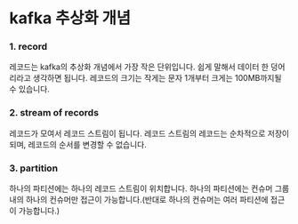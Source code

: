 # kafka 추상화 개념

### 1. record

레코드는 kafka의 추상화 개념에서 가장 작은 단위입니다. 쉽게 말해서 데이터 한 덩어리라고 생각하면 됩니다. 레코드의 크기는 작게는 문자 1개부터 크게는 100MB까지될 수 있습니다. 

### 2. stream of records

레코드가 모여서 레코드 스트림이 됩니다. 레코드 스트림의 레코드는 순차적으로 저장이 되며, 레코드의 순서를 변경할 수 없습니다. 

### 3. partition

하나의 파티션에는 하나의 레코드 스트림이 위치합니다. 하나의 파티션에는 컨슈머 그룹내의 하나의 컨슈머만 접근이 가능합니다.\(반대로 하나의 컨슈머는 여러 파티션에 접근이 가능합니다.\) 

